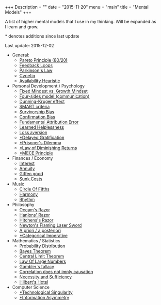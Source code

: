 +++
Description = ""
date = "2015-11-20"
menu = "main"
title = "Mental Models"
+++

A list of higher mental models that I use in my thinking. Will be expanded as I learn and grow.

\* denotes additions since last update

Last update: 2015-12-02

- General:
  - [Pareto Principle (80/20)](https://en.wikipedia.org/wiki/Pareto_principle)
  - [Feedback Loops](https://en.wikipedia.org/wiki/Feedback)
  - [Parkinson's Law](https://en.wikipedia.org/wiki/Parkinson%27s_law)
  - [Cynefin](https://en.wikipedia.org/wiki/Cynefin)
  - [Availability Heuristic](https://en.wikipedia.org/wiki/Availability_heuristic)
- Personal Development / Psychology
  - [Fixed Mindest vs. Growth Mindset](https://sivers.org/mindset)
  - [Four-sides model (communication)](https://en.wikipedia.org/wiki/Four-sides_model)
  - [Dunning-Kruger effect](https://en.wikipedia.org/wiki/Dunning%E2%80%93Kruger_effect)
  - [SMART criteria](https://en.wikipedia.org/wiki/SMART_criteria)
  - [Survivorship Bias](https://en.wikipedia.org/wiki/Survivorship_bias)
  - [Confirmation Bias](https://en.wikipedia.org/wiki/Confirmation_bias)
  - [Fundamental Attribution Error](https://en.wikipedia.org/wiki/Fundamental_attribution_error)
  - [Learned Helplessness](https://www.youtube.com/watch?v=YMPzDiraNnA)
  - [Loss aversion](https://en.wikipedia.org/wiki/Loss_aversion)
  - [*Delayed Gratification](https://en.wikipedia.org/wiki/Delayed_gratification)
  - [*Prisoner's Dilemma](https://en.wikipedia.org/wiki/Prisoner%27s_dilemma)
  - [*Law of Diminishing Returns](https://en.wikipedia.org/wiki/Diminishing_returns)
  - [*MECE Principle](https://en.wikipedia.org/wiki/MECE_principle)
- Finances / Economy
  - [Interest](https://en.wikipedia.org/wiki/Interest)
  - [Annuity](https://en.wikipedia.org/wiki/Annuity)
  - [Giffen good](https://en.wikipedia.org/wiki/Giffen_good)
  - [Sunk Costs](https://en.wikipedia.org/wiki/Sunk_costs)
- Music
  - [Circle Of Fifths](https://en.wikipedia.org/wiki/Circle_of_fifths)
  - [Harmony](https://en.wikipedia.org/wiki/Harmony)
  - [Rhythm](https://en.wikipedia.org/wiki/Rhythm)
- Philosophy
  - [Occam's Razor](https://en.wikipedia.org/wiki/Occam%27s_razor)
  - [Hanlons' Razor](https://en.wikipedia.org/wiki/Hanlon%27s_razor)
  - [Hitchens's Razor](https://en.wikipedia.org/wiki/Hitchens%27s_razor)
  - [Newton's Flaming Laser Sword](https://en.wikipedia.org/wiki/Mike_Alder#Newton.27s_flaming_laser_sword)
  - [A priori / a posteriori](https://en.wikipedia.org/wiki/A_priori_and_a_posteriori)
  - [*Categorical Imperative](https://en.wikipedia.org/wiki/Categorical_imperative)
- Mathematics / Statistics
  - [Probability Distribution](https://en.wikipedia.org/wiki/Probability_distribution)
  - [Bayes Theorem](https://en.wikipedia.org/wiki/Bayes%27_theorem)
  - [Central Limit Theorem](https://en.wikipedia.org/wiki/Central_limit_theorem)
  - [Law Of Large Numbers](https://en.wikipedia.org/wiki/Law_of_large_numbers)
  - [Gambler's fallacy](https://en.wikipedia.org/wiki/Gambler%27s_fallacy)
  - [Correlation does not imply causation](https://en.wikipedia.org/wiki/Correlation_does_not_imply_causation)
  - [Necessity and Sufficiency](https://en.wikipedia.org/wiki/Necessity_and_sufficiency)
  - [Hilbert's Hotel](https://en.wikipedia.org/wiki/Hilbert%27s_paradox_of_the_Grand_Hotel)
- Computer Science
  - [*Technological Singularity](https://en.wikipedia.org/wiki/Technological_singularity)
  - [*Information Asymmetry](https://en.wikipedia.org/wiki/Information_asymmetry)


